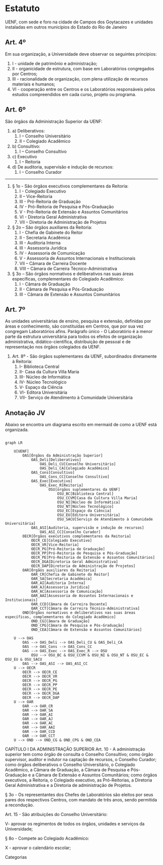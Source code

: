 # Estatuto

UENF, com sede e foro na cidade de Campos dos Goytacazes e unidades instaladas em outros municípios do Estado do Rio de Janeiro

## Art. 4º

Em sua organização, a Universidade deve observar os seguintes princípios:

1. I - unidade de patrimônio e administração;
2. II - organicidade de estrutura, com base em Laboratórios congregados por Centros;
3. III - racionalidade de organização, com plena utilização de recursos materiais e humanos;
4. VI - cooperação entre os Centros e os Laboratórios responsáveis pelos estudos compreendidos em cada curso, projeto ou programa.

## Art. 6º

São órgãos da Administração Superior da UENF:

1. a) Deliberativos:
   1. I – Conselho Universitário
   2. II – Colegiado Acadêmico
2. b) Consultivo:
   1. I – Conselho Consultivo
3. c) Executivo
   1. I – Reitoria
4. d) De auditoria, supervisão e indução de recursos:
   1. I – Conselho Curador

---

1. § 1o - São órgãos executivos complementares da Reitoria:
    1. I - Colegiado Executivo
    2. II – Vice-Reitoria
    3. III - Pró-Reitoria de Graduação
    4. IV - Pró-Reitoria de Pesquisa e Pós-Graduação
    5. V - Pró-Reitoria de Extensão e Assuntos Comunitários
    6. VI - Diretoria Geral Administrativa
    7. VII – Diretoria de Administração de Projetos
2. § 2o – São órgãos auxiliares da Reitoria:
    1. I - Chefia de Gabinete do Reitor
    2. II - Secretaria Acadêmica
    3. III - Auditoria Interna
    4. III - Assessoria Jurídica
    5. IV - Assessoria de Comunicação
    6. V - Assessoria de Assuntos Internacionais e Institucionais
    7. VII – Câmara de Carreira Docente
    8. VIII – Câmara de Carreira Técnico-Administrativa
3. § 3o – São órgãos normativos e deliberativos nas suas áreas específicas, complementares do Colegiado Acadêmico:
    1. I - Câmara de Graduação
    2. II - Câmara de Pesquisa e Pós-Graduação
    3. III - Câmara de Extensão e Assuntos Comunitários

## Art. 7º

As unidades universitárias de ensino, pesquisa e extensão, definidas por áreas e conhecimento, são constituídas em Centros, que por sua vez congregam Laboratórios afins.
Parágrafo único - O Laboratório é a menor parte da estrutura universitária para todos os efeitos de organização administrativa, didático-científica, distribuição de pessoal e de representação nos órgãos colegiados da UENF.

1. Art. 8º - São órgãos suplementares da UENF, subordinados diretamente à Reitoria:
    1. I- Biblioteca Central
    2. II- Casa da Cultura Villa Maria
    3. III- Núcleo de Informática
    4. IV- Núcleo Tecnológico
    5. V- Espaço da Ciência
    6. VI- Editora Universitária
    7. VII- Serviço de Atendimento à Comunidade Universitária

## Anotação JV

Abaixo se encontra um diagrama escrito em mermaid de como a UENF está organizada.

```mermaid

graph LR

    U[UENF]
        OAS[Órgãos da Administração Superior]
            OAS_Deli[Deliberativos]
                OAS_Deli_CU[Conselho Universitário]
                OAS_Deli_CA[Colegiado Acadêmico]
            OAS_Cons[Consultivo]
                OAS_Cons_CC[Conselho Consultivo]
            OAS_Exec[Executivo]
                OAS_Exec_R[Reitoria]
                    OSU[órgãos suplementares da UENF]
                        OSU_BC[Biblioteca Central]
                        OSU_CCVM[Casa da Cultura Villa Maria]
                        OSU_NI[Núcleo de Informática]
                        OSU_NT[Núcleo Tecnológico]
                        OSU_EC[Espaço da Ciência]
                        OSU_EU[Editora Universitária]
                        OSU_SACU[Serviço de Atendimento à Comunidade Universitária]
            OAS_ASI[Auditoria, supervisão e indução de recursos]
                OAS_ASI_CC[Conselho Curador]
        OECR[Órgãos executivos complementares da Reitoria]
            OECR_CE[Colegiado Executivo]
            OECR_VR[Vice-Reitoria]
            OECR_PG[Pró-Reitoria de Graduação]
            OECR_PP[Pró-Reitoria de Pesquisa e Pós-Graduação]
            OECR_PE[Pró-Reitoria de Extensão e Assuntos Comunitários]
            OECR_DGA[Diretoria Geral Administrativa]
            OECR_DAP[Diretoria de Administração de Projetos]
        OAR[Órgãos auxiliares da Reitoria]
            OAR_CR[Chefia de Gabinete do Reitor]
            OAR_SA[Secretaria Acadêmica]
            OAR_AI[Auditoria Interna]
            OAR_AJ[Assessoria Jurídica]
            OAR_AC[Assessoria de Comunicação]
            OAR_AAI[Assessoria de Assuntos Internacionais e Institucionais]
            OAR_CCD[Câmara de Carreira Docente]
            OAR_CCT[Câmara de Carreira Técnico-Administrativa]
        OND[Órgãos normativos e deliberativos nas suas áreas específicas, complementares do Colegiado Acadêmico]
            OND_CG[Câmara de Graduação]
            OND_CPG[Câmara de Pesquisa e Pós-Graduação]
            OND_CEA[Câmara de Extensão e Assuntos Comunitários]

    U --> OAS
        OAS --> OAS_Deli --> OAS_Deli_CU & OAS_Deli_CA
        OAS --> OAS_Cons --> OAS_Cons_CC
        OAS --> OAS_Exec --> OAS_Exec_R --> OSU
            OSU --> OSU_BC & OSU_CCVM & OSU_NI & OSU_NT & OSU_EC & OSU_EU & OSU_SACU
        OAS --> OAS_ASI --> OAS_ASI_CC
    U --> OECR
        OECR --> OECR_CE
        OECR --> OECR_VR
        OECR --> OECR_PG
        OECR --> OECR_PP
        OECR --> OECR_PE
        OECR --> OECR_DGA
        OECR --> OECR_DAP
    U --> OAR
        OAR --> OAR_CR
        OAR --> OAR_SA
        OAR --> OAR_AI
        OAR --> OAR_AJ
        OAR --> OAR_AC
        OAR --> OAR_AAI
        OAR --> OAR_CCD
        OAR --> OAR_CCT
    U --> OND --> OND_CG & OND_CPG & OND_CEA

```

CAPÍTULO I
DA ADMINISTRAÇÃO SUPERIOR
Art. 10 - A administração superior tem como órgão de consulta o Conselho Consultivo; como órgão supervisor, auditor e indutor na captação de recursos, o Conselho Curador; como órgãos deliberativos o Conselho Universitário, o Colegiado Acadêmico, a Câmara de Graduação, a Câmara de Pesquisa e Pós- Graduação e a Câmara de Extensão e Assuntos Comunitários; como órgãos executivos, a Reitoria, o Colegiado executivo, as Pró-Reitorias, a Diretoria Geral Administrativa e a Diretoria de administração de Projetos.

§ 3o - Os representantes dos Chefes de Laboratórios são eleitos por seus pares dos
respectivos Centros, com mandato de três anos, sendo permitida a
recondução.

Art. 15 - São atribuições do Conselho Universitário:

V- aprovar os regimentos de todos os órgãos, unidades e serviços da
Universidade;

§ 8o - Compete ao Colegiado Acadêmico:

X - aprovar o calendário escolar;

Categorias